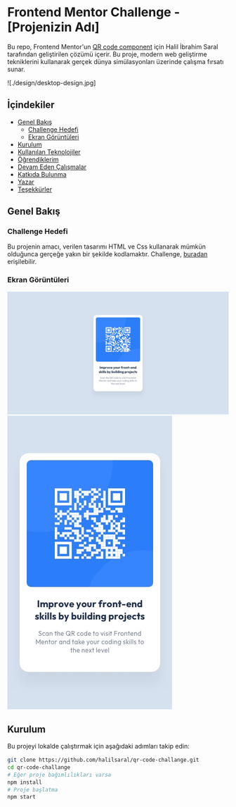 # Frontend Mentor Challenge - [Projenizin Adı]

Bu repo, Frontend Mentor'un [QR code component](https://www.frontendmentor.io/challenges/qr-code-component-iux_sIO_H) için Halil İbrahim Saral tarafından geliştirilen çözümü içerir. Bu proje, modern web geliştirme tekniklerini kullanarak gerçek dünya simülasyonları üzerinde çalışma fırsatı sunar.

![./design/desktop-design.jpg]

## İçindekiler

- [Genel Bakış](#genel-bakış)
  - [Challenge Hedefi](#challenge-hedefi)
  - [Ekran Görüntüleri](#ekran-görüntüleri)
- [Kurulum](#kurulum)
- [Kullanılan Teknolojiler](#kullanılan-teknolojiler)
- [Öğrendiklerim](#öğrendiklerim)
- [Devam Eden Çalışmalar](#devam-eden-çalışmalar)
- [Katkıda Bulunma](#katkıda-bulunma)
- [Yazar](#yazar)
- [Teşekkürler](#teşekkürler)

## Genel Bakış

### Challenge Hedefi

Bu projenin amacı, verilen tasarımı HTML ve Css kullanarak mümkün olduğunca gerçeğe yakın bir şekilde kodlamaktır. Challenge, [buradan](#) erişilebilir.

### Ekran Görüntüleri

![Desktop Ekran Görüntüsü](./design/desktop-design.jpg)
![Mobil Ekran Görüntüsü](./design/mobile-design.jpg)

## Kurulum

Bu projeyi lokalde çalıştırmak için aşağıdaki adımları takip edin:

```bash
git clone https://github.com/halilsaral/qr-code-challange.git
cd qr-code-challange
# Eğer proje bağımlılıkları varsa
npm install
# Proje başlatma
npm start
